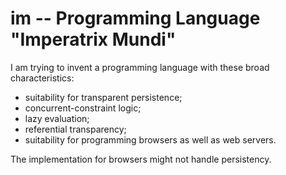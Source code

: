 # im -- Programming Language "Imperatrix Mundi"

I am trying to invent a programming language with these broad characteristics:

- suitability for transparent persistence;
- concurrent-constraint logic;
- lazy evaluation;
- referential transparency;
- suitability for programming browsers as well as web servers.

The implementation for browsers might not handle persistency.

